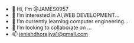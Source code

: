 - 👋 Hi, I’m @JAMES0957
- 👀 I’m interested in AI,WEB DEVELOPMENT...
- 🌱 I’m currently learning  computer engineering...
- 💞️ I’m looking to collaborate on ...
- 📫 jenishdhorajiya1@gmail.com

<!---
JAMES0957/JAMES0957 is a ✨ special ✨ repository because its `README.md` (this file) appears on your GitHub profile.
You can click the Preview link to take a look at your changes.
--->
